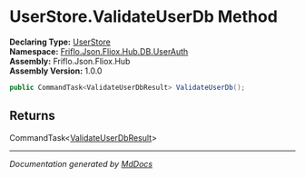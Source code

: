 ﻿<!--  
  <auto-generated>   
    The contents of this file were generated by a tool.  
    Changes to this file may be list if the file is regenerated  
  </auto-generated>   
-->

# UserStore.ValidateUserDb Method

**Declaring Type:** [UserStore](../index.md)  
**Namespace:** [Friflo.Json.Fliox.Hub.DB.UserAuth](../../index.md)  
**Assembly:** Friflo.Json.Fliox.Hub  
**Assembly Version:** 1.0.0

```csharp
public CommandTask<ValidateUserDbResult> ValidateUserDb();
```

## Returns

CommandTask\<[ValidateUserDbResult](../../ValidateUserDbResult/index.md)\>

___

*Documentation generated by [MdDocs](https://github.com/ap0llo/mddocs)*
